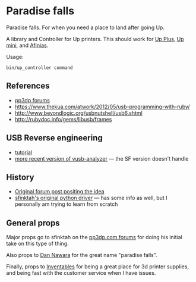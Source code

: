 # Paradise falls

Paradise falls. For when you need a place to land after going Up.

A library and Controller for Up printers. This should work for [Up Plus](http://www.pp3dp.com/index.php?page=shop.product_details&flypage=flypage.tpl&product_id=10&category_id=1&option=com_virtuemart&Itemid=37), [Up mini](http://www.pp3dp.com/index.php?page=shop.product_details&flypage=flypage.tpl&product_id=6&category_id=1&option=com_virtuemart&Itemid=37), and [Afinias](http://www.afinia.com/).

Usage:

    bin/up_controller command

## References

* [pp3dp forums](http://www.pp3dp.com/forum/viewforum.php?f=10)
* https://www.thekua.com/atwork/2012/05/usb-programming-with-ruby/
* http://www.beyondlogic.org/usbnutshell/usb6.shtml
* http://rubydoc.info/gems/libusb/frames

## USB Reverse engineering
* [tutorial](http://vusb-analyzer.sourceforge.net/tutorial.html)
* [more recent version of vusb-analyzer](https://github.com/vpelletier/vusb-analyzer) — the SF version doesn't handle

## History

* [Original forum post positing the idea](http://www.pp3dp.com/forum/viewtopic.php?f=28&t=22192&start=40)
* [sfinktah's original python driver](https://github.com/sfinktah/uptempo) — has some info as well, but I personally am trying to learn from scratch

## General props

Major props go to sfinktah on the [pp3dp.com forums](http://www.pp3dp.com/forum/viewforum.php?f=10) for doing his initial take on this type of thing.

Also props to [Dan Nawara](https://github.com/danboy) for the great name "paradise falls".

Finally, props to [Inventables](http://www.inventables.com) for being a great place for 3d printer supplies, and being fast with the customer service when I have issues.